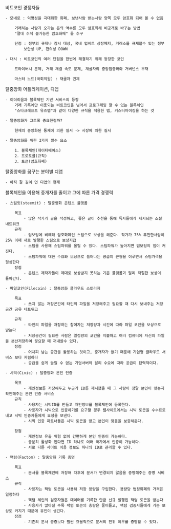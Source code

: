 비트코인 경쟁자들

	- 모네로 : 익명성을 극대화한 화폐, 보낸사람 받는사람 양쪽 모두 암호화 되어 볼 수 없음

		거래하는 사람과 오가는 돈의 액수를 모두 암호화해 비공개로 바꾸는 방법
		"절대 추척 불가능한 암호화페" 를 추구

		단점 : 정부의 규제나 감시 대상, 국내 업비트 상장폐지, 거래소를 규제할수 있는 정부
			보안성 UP, 편의성 DOWN
	
	- 대시 : 비트코인의 여러 단점을 한번에 해결하기 위해 등장한 코인

		프라이버시 문제, 거래 채결 속도 문제, 채굴자의 중앙집중화와 거버넌스 부재

		마스터 노드(국회의원) : 채굴자 견제

탈중앙화 어플리케이션, 디앱

	- 이더리움과 블록체인 기반 서비스의 등장
		거래 기록에만 이용되는 비트코인을 넘어서 프로그래밍 할 수 있는 블록체인
  		"스타크래프트 유즈맵"과 같이 다양한 규칙을 적용한 맵, 커스터마이징을 하는 것
  
	- 탈중앙화가 그토록 중요한걸까?
 
		현재의 중앙화된 통제에 의한 질서 -> 시장에 의한 질서
  
	- 탈중앙화를 위한 3가지 필수 요소

		1. 블록체인(데이터베이스)
		2. 프로토콜(규칙)
		3. 토큰(암호화폐)
	

탈중앙화를 꿈꾸는 분야별 디앱

	- 아직 갈 길이 먼 디앱의 현재

블록체인을 이용해 중개자를 줄이고 그에 따른 가격 경쟁력

	- 스팀잇(steemit) : 탈중앙화 콘텐츠 플랫폼

		목표 
			- 많은 작가가 글을 작성하고, 좋은 글이 추천을 통해 독자들에게 제시되는 소셜 네트워크
		규칙
			- 업보팅에 비례해 암호화폐인 스팀으로 보상을 해준다. 작가가 75% 추천한사람이 25% 이때 새로 발행한 스팀으로 보상지급
			- 스팀을 사용해 스팀파워를 올릴 수 있다. 스팀파워가 높아지면 업보팅의 힘이 커진다.
			- 스팀파워에 대한 수요와 보상으로 늘어나는 공급이 균형을 이루면서 스팀가격을 형성한다
		장점
			- 콘텐츠 제작자들이 제대로 보상받지 못하는 기존 플랫폼과 달리 적절한 보상이 돌아간다.

	- 파일코인(Filecoin) : 탈중앙화 클라우드 스토리지

		목표
			- 쓰지 않는 저장곤간에 타인의 파일을 저장해주고 필요할 때 다시 보내주는 저장 공간 공유 네트워크

		규칙
			- 타인의 파일을 저장하는 참여자는 저장량과 시간에 따라 파일 코인을 보상으로 받는다
			- 저장공간이 필요한 사람은 일정량의 코인을 지불하고 여러 컴퓨터에 자신의 파일을 분산저장하여 핗요할 때 꺼내쓸수 있다.
		장점
			- 어차피 남는 공간을 활용하는 것이고, 중개자가 없기 때문에 기업형 클라우드 서비스 보다 저렴하다
			- 공급을 쉽게 늘릴 수 없는 기업서버와 달리 수요에 따라 공급이 탄력적이다.

	- 시빅(Civic) : 탈중앙화 본인 인증
		
		목표
			- 개인정보를 저장해두고 누군가 ID를 제시했을 때 그 사람이 정말 본인이 맞는지 확인해주는 본인 인증 서비스
		규칙
			- 사용자는 시빅ID를 만들고 개인정보를 블록체인에 등록한다.
			- 사용자가 시빅으로 인증하기를 요구할 경우 웹사이트에서는 시빅 토큰을 수수료로 내고 시빅 인증자들에게 요청을 보낸다.
			- 시빅 인증 파트너들은 시빅 토큰을 받고 본인이 맞음을 보증해준다.

		장점
			- 개인정보 유출 위험 없이 간편하게 본인 인증이 가능하다.
			- 충분히 활성화 된다면 ID 하나로 여러 국가에서 인증이 가능하다.
			- 서로 다른 사이트 이용 정보도 하나의 ID로 관리할 수 있다.
			
	- 팩텀(Factom) : 탈중앙화 기록 증명
			
		목표
			- 문서를 블록체인에 저장해 차후에 문서가 변경되지 않음을 증명해주는 증명 서비스
		규칙
			- 사용자는 팩텀 토큰을 사용해 저장 용량을 구입한다. 용량당 법정화폐의 가격은 일정하다
			- 팩텀 체인의 검증자들은 데이터를 기록한 만큼 신규 발행된 팩텀 토큰을 받는다
			- 사용자가 많아질 수록 팩텀 토큰의 총량은 줄어들고, 팩텀 검증자들에게 가는 보상도 커지기 때문에 유인이 생긴다.
		장점
			- 기존의 문서 공증보다 훨씬 효율적으로 문서의 진위 여부를 증명할 수 있다.
